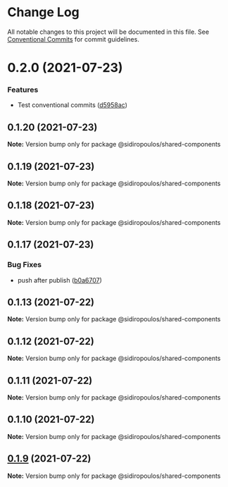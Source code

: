 # Change Log

All notable changes to this project will be documented in this file.
See [Conventional Commits](https://conventionalcommits.org) for commit guidelines.

# 0.2.0 (2021-07-23)

### Features

- Test conventional commits ([d5958ac](https://github.com/HarrisSidiropoulos/lerna-example/commit/d5958ac9f6a70ba8418cdbd9ad82fad1d1df0b60))

## 0.1.20 (2021-07-23)

**Note:** Version bump only for package @sidiropoulos/shared-components

## 0.1.19 (2021-07-23)

**Note:** Version bump only for package @sidiropoulos/shared-components

## 0.1.18 (2021-07-23)

**Note:** Version bump only for package @sidiropoulos/shared-components

## 0.1.17 (2021-07-23)

### Bug Fixes

- push after publish ([b0a6707](https://github.com/HarrisSidiropoulos/lerna-example/commit/b0a6707f929f8863e7f2d44d722c9a7d7a9b3b3b))

## 0.1.13 (2021-07-22)

**Note:** Version bump only for package @sidiropoulos/shared-components

## 0.1.12 (2021-07-22)

**Note:** Version bump only for package @sidiropoulos/shared-components

## 0.1.11 (2021-07-22)

**Note:** Version bump only for package @sidiropoulos/shared-components

## 0.1.10 (2021-07-22)

**Note:** Version bump only for package @sidiropoulos/shared-components

## [0.1.9](https://github.com/HarrisSidiropoulos/lerna-example/compare/@sidiropoulos/shared-components@0.1.8...@sidiropoulos/shared-components@0.1.9) (2021-07-22)

**Note:** Version bump only for package @sidiropoulos/shared-components
